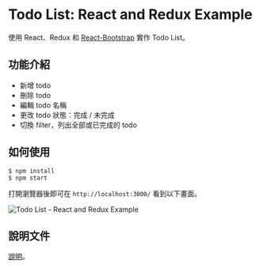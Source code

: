# Todo List: React and Redux Example
使用 React、Redux 和 [React-Bootstrap](https://react-bootstrap.github.io) 實作 Todo List。

## 功能介紹
- 新增 todo
- 刪除 todo
- 編輯 todo 名稱
- 更改 todo 狀態：完成 / 未完成
- 切換 filter，列出全部或已完成的 todo

## 如何使用
```
$ npm install
$ npm start
```

打開瀏覽器後即可在 `http://localhost:3000/` 看到以下畫面。

![Todo List -  React and Redux Example](/assets/2017-04-01-todo-list-react-and-redux-example.gif)

## 說明文件
[說明](https://cythilya.github.io/2017/04/01/todo-list-react-and-redux-example)。